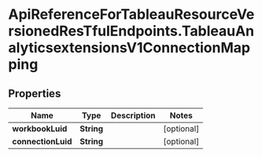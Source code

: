 # ApiReferenceForTableauResourceVersionedResTfulEndpoints.TableauAnalyticsextensionsV1ConnectionMapping

## Properties

Name | Type | Description | Notes
------------ | ------------- | ------------- | -------------
**workbookLuid** | **String** |  | [optional] 
**connectionLuid** | **String** |  | [optional] 


